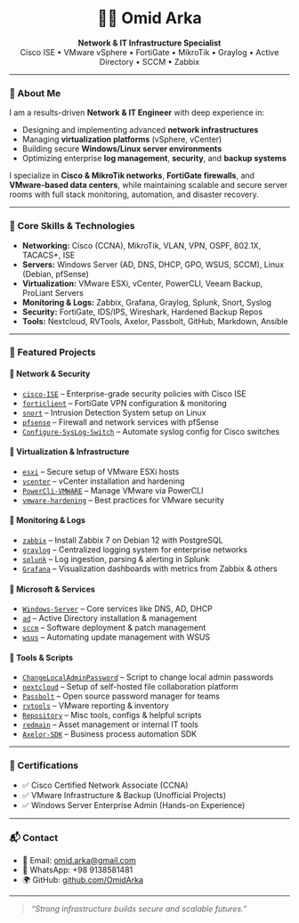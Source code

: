<h1 align="center">👨‍💻 Omid Arka</h1>

<p align="center">
  <b>Network & IT Infrastructure Specialist</b><br>
  Cisco ISE • VMware vSphere • FortiGate • MikroTik • Graylog • Active Directory • SCCM • Zabbix
</p>

---

### 🧠 About Me

I am a results-driven **Network & IT Engineer** with deep experience in:

- Designing and implementing advanced **network infrastructures**
- Managing **virtualization platforms** (vSphere, vCenter)
- Building secure **Windows/Linux server environments**
- Optimizing enterprise **log management**, **security**, and **backup systems**

I specialize in **Cisco & MikroTik networks**, **FortiGate firewalls**, and **VMware-based data centers**, while maintaining scalable and secure server rooms with full stack monitoring, automation, and disaster recovery.

---

### 🚀 Core Skills & Technologies

- **Networking:** Cisco (CCNA), MikroTik, VLAN, VPN, OSPF, 802.1X, TACACS+, ISE
- **Servers:** Windows Server (AD, DNS, DHCP, GPO, WSUS, SCCM), Linux (Debian, pfSense)
- **Virtualization:** VMware ESXi, vCenter, PowerCLI, Veeam Backup, ProLiant Servers
- **Monitoring & Logs:** Zabbix, Grafana, Graylog, Splunk, Snort, Syslog
- **Security:** FortiGate, IDS/IPS, Wireshark, Hardened Backup Repos
- **Tools:** Nextcloud, RVTools, Axelor, Passbolt, GitHub, Markdown, Ansible

---

### 📁 Featured Projects

#### 🔹 Network & Security
- [`cisco-ISE`](https://github.com/OmidArka/cisco-ISE) – Enterprise-grade security policies with Cisco ISE
- [`forticlient`](https://github.com/OmidArka/forticlient) – FortiGate VPN configuration & monitoring
- [`snort`](https://github.com/OmidArka/snort) – Intrusion Detection System setup on Linux
- [`pfsense`](https://github.com/OmidArka/pfsense) – Firewall and network services with pfSense
- [`Configure-SysLog-Switch`](https://github.com/OmidArka/Configure-SysLog-Switch) – Automate syslog config for Cisco switches

#### 🔹 Virtualization & Infrastructure
- [`esxi`](https://github.com/OmidArka/esxi) – Secure setup of VMware ESXi hosts
- [`vcenter`](https://github.com/OmidArka/vcenter) – vCenter installation and hardening
- [`PowerCli-VMWARE`](https://github.com/OmidArka/PowerCli-VMWARE) – Manage VMware via PowerCLI
- [`vmware-hardening`](https://github.com/OmidArka/vmware-hardening) – Best practices for VMware security

#### 🔹 Monitoring & Logs
- [`zabbix`](https://github.com/OmidArka/zabbix) – Install Zabbix 7 on Debian 12 with PostgreSQL
- [`graylog`](https://github.com/OmidArka/graylog) – Centralized logging system for enterprise networks
- [`splunk`](https://github.com/OmidArka/splunk) – Log ingestion, parsing & alerting in Splunk
- [`Grafana`](https://github.com/OmidArka/Grafana) – Visualization dashboards with metrics from Zabbix & others

#### 🔹 Microsoft & Services
- [`Windows-Server`](https://github.com/OmidArka/Windows-Server) – Core services like DNS, AD, DHCP
- [`ad`](https://github.com/OmidArka/ad) – Active Directory installation & management
- [`sccm`](https://github.com/OmidArka/sccm) – Software deployment & patch management
- [`wsus`](https://github.com/OmidArka/wsus) – Automating update management with WSUS

#### 🔹 Tools & Scripts
- [`ChangeLocalAdminPassword`](https://github.com/OmidArka/ChangeLocalAdminPassword) – Script to change local admin passwords
- [`nextcloud`](https://github.com/OmidArka/nextcloud) – Setup of self-hosted file collaboration platform
- [`Passbolt`](https://github.com/OmidArka/Passbolt) – Open source password manager for teams
- [`rvtools`](https://github.com/OmidArka/rvtools) – VMware reporting & inventory
- [`Repository`](https://github.com/OmidArka/Repository) – Misc tools, configs & helpful scripts
- [`redmain`](https://github.com/OmidArka/redmain) – Asset management or internal IT tools
- [`Axelor-SDK`](https://github.com/OmidArka/Axelor-SDK) – Business process automation SDK

---

### 📜 Certifications

- ✅ Cisco Certified Network Associate (CCNA)
- ✅ VMware Infrastructure & Backup (Unofficial Projects)
- ✅ Windows Server Enterprise Admin (Hands-on Experience)

---

### 📬 Contact

- 📧 Email: [omid.arka@gmail.com](mailto:arkaomid@gmail.com)
- 📱 WhatsApp: +98 9138581481
- 🌍 GitHub: [github.com/OmidArka](https://github.com/OmidArka)

---

> _“Strong infrastructure builds secure and scalable futures.”_

